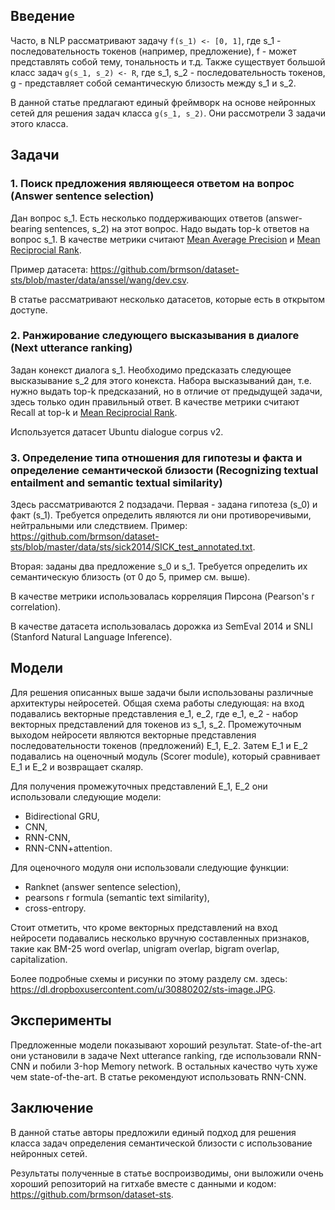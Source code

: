 ## Введение

Часто, в NLP рассматривают задачу `f(s_1) <- [0, 1]`, где s_1 - последовательность
токенов (например, предложение), f - может представлять собой тему, тональность и т.д.
Также существует большой класс задач `g(s_1, s_2) <- R`, где s_1, s_2 - последовательность
токенов, g - представляет собой семантическую близость между s_1 и s_2.

В данной статье предлагают единый фреймворк на основе нейронных сетей для решения задач класса `g(s_1, s_2)`.
Они рассмотрели 3 задачи этого класса.

## Задачи

### 1. Поиск предложения являющееся ответом на вопрос (Answer sentence selection)

Дан вопрос s_1. Есть несколько поддерживающих ответов (answer-bearing sentences, s_2) на этот вопрос.
Надо выдать top-k ответов на вопрос s_1.
В качестве метрики считают [Mean Average Precision](http://fastml.com/what-you-wanted-to-know-about-mean-average-precision/)
и [Mean Reciprocial Rank](https://en.wikipedia.org/wiki/Mean_reciprocal_rank).

Пример датасета: https://github.com/brmson/dataset-sts/blob/master/data/anssel/wang/dev.csv.

В статье рассматривают несколько датасетов, которые есть в открытом доступе.

### 2. Ранжирование следующего высказывания в диалоге (Next utterance ranking)

Задан конекст диалога s_1. Необходимо предсказать следующее высказывание s_2 для
этого конекста. Набора высказываний дан, т.е. нужно выдать top-k предсказаний,
но в отличие от предыдущей задачи, здесь только один правильный ответ.
В качестве метрики считают Recall at top-k и [Mean Reciprocial Rank](https://en.wikipedia.org/wiki/Mean_reciprocal_rank).

Используется датасет Ubuntu dialogue corpus v2.

### 3. Определение типа отношения для гипотезы и факта и определение семантической близости (Recognizing textual entailment and semantic textual similarity)

Здесь рассматриваются 2 подзадачи.
Первая - задана гипотеза (s_0) и факт (s_1). Требуется определить являются ли
они противоречивыми, нейтральными или следствием.
Пример: https://github.com/brmson/dataset-sts/blob/master/data/sts/sick2014/SICK_test_annotated.txt.

Вторая: заданы два предложение s_0 и s_1. Требуется определить их семантическую
близость (от 0 до 5, пример см. выше).

В качестве метрики использовалась корреляция Пирсона (Pearson's r correlation).

В качестве датасета использовалась дорожка из SemEval 2014 и SNLI (Stanford Natural Language Inference).

## Модели

Для решения описанных выше задачи были использованы различные архитектуры нейросетей.
Общая схема работы следующая:
на вход подавались векторные представления e_1, e_2, где e_1, e_2 - набор векторных
представлений для токенов из s_1, s_2. Промежуточным выходом нейросети являются
векторные представления последовательности токенов (предложений) E_1, E_2.
Затем E_1 и E_2 подавались на оценочный модуль (Scorer module), который сравнивает
E_1 и E_2 и возвращает скаляр.

Для получения промежуточных представлений E_1, E_2 они использовали следующие модели:
- Bidirectional GRU,
- CNN,
- RNN-CNN,
- RNN-CNN+attention.

Для оценочного модуля они использовали следующие функции:
- Ranknet (answer sentence selection),
- pearsons r formula (semantic text similarity),
- cross-entropy.

Стоит отметить, что кроме векторных представлений на вход нейросети
подавались несколько вручную составленных признаков, такие как BM-25 word overlap,
unigram overlap, bigram overlap, capitalization.

Более подробные схемы и рисунки по этому разделу см. здесь: https://dl.dropboxusercontent.com/u/30880202/sts-image.JPG.


## Эксперименты

Предложенные модели показывают хороший результат. State-of-the-art они установили
в задаче Next utterance ranking, где использовали RNN-CNN и побили 3-hop Memory network.
В остальных качество чуть хуже чем state-of-the-art. В статье рекомендуют использовать
RNN-CNN.

## Заключение

В данной статье авторы предложили единый подход для решения класса задач определения
семантической близости с использование нейронных сетей.

Результаты полученные в статье воспроизводимы, они выложили очень
хороший репозиторий на гитхабе вместе с данными и кодом: https://github.com/brmson/dataset-sts.

